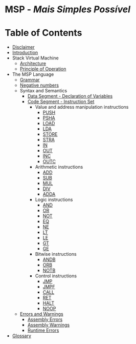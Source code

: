 # MSP - *Mais Simples Possível*

# Table of Contents

- [Disclaimer](disclaimer.md)
- [Introduction](introduction.md)
- Stack Virtual Machine
  - [Architecture](architecture.md)
  - [Principle of Operation](principle-of-operation.md)
- The MSP Language
  - [Grammar](grammar.md)
  - [Negative numbers](negative-numbers.md)
  - Syntax and Semantics
    - [Data Segment - Declaration of Variables](data-segment-declaration-of-variables.md)
    - [Code Segment - Instruction Set](code-segment-instruction-set.md)
      - Value and address manipulation instructions
        - [PUSH](code-segment-instruction-set-value-and-address-manipulation-instructions.md#push)
        - [PSHA](code-segment-instruction-set-value-and-address-manipulation-instructions.md#psha)
        - [LOAD](code-segment-instruction-set-value-and-address-manipulation-instructions.md#load)
        - [LDA](code-segment-instruction-set-value-and-address-manipulation-instructions.md#lda)
        - [STORE](code-segment-instruction-set-value-and-address-manipulation-instructions.md#store)
        - [STRA](code-segment-instruction-set-value-and-address-manipulation-instructions.md#stra)
        - [IN](code-segment-instruction-set-value-and-address-manipulation-instructions.md#in)
        - [OUT](code-segment-instruction-set-value-and-address-manipulation-instructions.md#out)
        - [INC](code-segment-instruction-set-value-and-address-manipulation-instructions.md#inc)
        - [OUTC](code-segment-instruction-set-value-and-address-manipulation-instructions.md#outc)
      - Arithmetic instructions
        - [ADD](code-segment-instruction-set-arithmetic-instructions.md#add)
        - [SUB](code-segment-instruction-set-arithmetic-instructions.md#sub)
        - [MUL](code-segment-instruction-set-arithmetic-instructions.md#mul)
        - [DIV](code-segment-instruction-set-arithmetic-instructions.md#div)
        - [ADDA](code-segment-instruction-set-arithmetic-instructions.md#adda)
      - Logic instructions
        - [AND](code-segment-instruction-set-logic-instructions.md#and)
        - [OR](code-segment-instruction-set-logic-instructions.md#or)
        - [NOT](code-segment-instruction-set-logic-instructions.md#not)
        - [EQ](code-segment-instruction-set-logic-instructions.md#eq)
        - [NE](code-segment-instruction-set-logic-instructions.md#ne)
        - [LT](code-segment-instruction-set-logic-instructions.md#lt)
        - [LE](code-segment-instruction-set-logic-instructions.md#le)
        - [GT](code-segment-instruction-set-logic-instructions.md#gt)
        - [GE](code-segment-instruction-set-logic-instructions.md#ge)
      - Bitwise instructions
        - [ANDB](code-segment-instruction-set-bitwise-instructions.md#andb)
        - [ORB](code-segment-instruction-set-bitwise-instructions.md#orb)
        - [NOTB](code-segment-instruction-set-bitwise-instructions.md#notb)
      - Control instructions
        - [JMP](code-segment-instruction-set-control-instructions.md#jmp)
        - [JMPF](code-segment-instruction-set-control-instructions.md#jmpf)
        - [CALL](code-segment-instruction-set-control-instructions.md#call)
        - [RET](code-segment-instruction-set-control-instructions.md#ret)
        - [HALT](code-segment-instruction-set-control-instructions.md#halt)
        - [NOOP](code-segment-instruction-set-control-instructions.md#noop)
  - [Errors and Warnings](errors-and-warnings.md)
    - [Assembly Errors](assembly-errors.md)
    - [Assembly Warnings](assembly-warnings.md)
    - [Runtime Errors](runtime-errors.md)
- [Glossary](glossary.md)